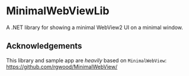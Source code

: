 # MinimalWebViewLib

A .NET library for showing a minimal WebView2 UI on a minimal window.

## Acknowledgements

This library and sample app are *heavily* based on `MinimalWebView`: https://github.com/rgwood/MinimalWebView/
